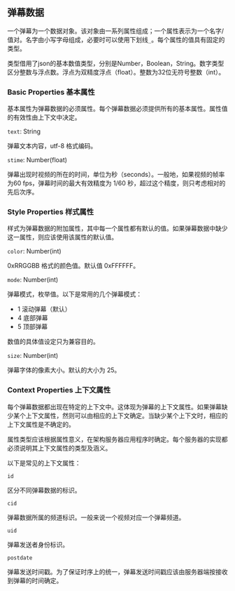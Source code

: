 ## 弹幕数据

一个弹幕为一个数据对象。该对象由一系列属性组成；一个属性表示为一个名字/值对。名字由小写字母组成，必要时可以使用下划线`_`。每个属性的值具有固定的类型。

类型借用了json的基本数值类型，分别是Number，Boolean，String。数字类型区分整数与浮点数。浮点为双精度浮点（float）。整数为32位无符号整数（int）。

### Basic Properties 基本属性

基本属性为弹幕数据的必须属性。每个弹幕数据必须提供所有的基本属性。属性值的有效性由上下文中决定。

`text`: String

弹幕文本内容，utf-8 格式编码。

`stime`: Number(float)

弹幕出现时视频的所在的时间，单位为秒（seconds）。一般地，如果视频的帧率为60 fps，弹幕时间的最大有效精度为 1/60 秒，超过这个精度，则只考虑相对的先后次序。

### Style Properties 样式属性

样式为弹幕数据的附加属性，其中每一个属性都有默认的值。如果弹幕数据中缺少这一属性，则应该使用该属性的默认值。


`color`: Number(int)

0xRRGGBB 格式的颜色值。默认值 0xFFFFFF。

`mode`: Number(int)

弹幕模式，枚举值。以下是常用的几个弹幕模式：

* 1 滚动弹幕（默认）
* 4 底部弹幕
* 5 顶部弹幕

数值的具体值设定只为兼容目的。

`size`: Number(int)

弹幕字体的像素大小。默认的大小为 25。

### Context Properties 上下文属性

每个弹幕数据都出现在特定的上下文中。这体现为弹幕的上下文属性。如果弹幕缺少某个上下文属性，然则可以由相应的上下文确定。当缺少某个上下文时，相应的上下文属性是不确定的。

属性类型应该根据属性意义，在架构服务器应用程序时确定。每个服务器的实现都必须说明其上下文属性的类型及涵义。

以下是常见的上下文属性：

`id`

区分不同弹幕数据的标识。

`cid`

弹幕数据所属的频道标识。一般来说一个视频对应一个弹幕频道。

`uid`

弹幕发送者身份标识。

`postdate`

弹幕发送时间戳。为了保证时序上的统一，弹幕发送时间戳应该由服务器端按接收到弹幕的时间确定。